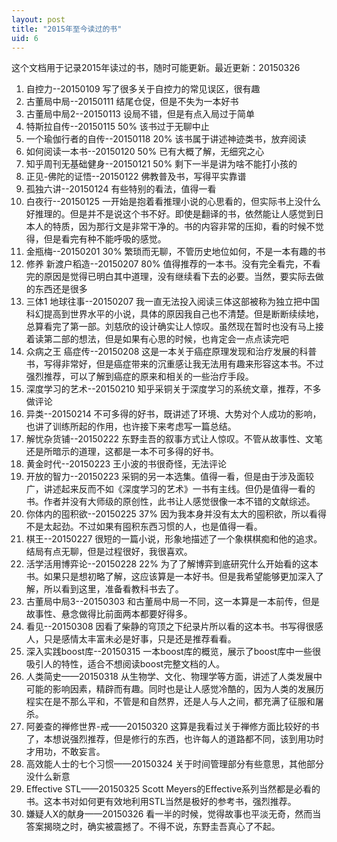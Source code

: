 ```yaml
---
layout: post
title: "2015年至今读过的书"
uid: 6
---
```


这个文档用于记录2015年读过的书，随时可能更新。最近更新：20150326

1. 自控力--20150109   写了很多关于自控力的常见误区，很有趣
2. 古董局中局--20150111  结尾仓促，但是不失为一本好书
3. 古董局中局2--20150113  设局不错，但是有点入局过于简单
4. 特斯拉自传--20150115  50%  该书过于无聊中止
5. 一个瑜伽行者的自传--20150118 20% 该书属于讲述神迹类书，放弃阅读
6. 如何阅读一本书--20150120 50% 已有大概了解，无细究之心
7. 知乎周刊无基础健身--20150121 50% 剩下一半是讲为啥不能打小孩的
8. 正见-佛陀的证悟--20150122  佛教普及书，写得平实靠谱
9. 孤独六讲--20150124  有些特别的看法，值得一看
10. 白夜行--20150125 一开始是抱着看推理小说的心思看的，但实际书上没什么好推理的。但是并不是说这个书不好。即使是翻译的书，依然能让人感觉到日本人的特质，因为那行文是非常干净的。书的内容非常的压抑，看的时候不觉得，但是看完有种不能呼吸的感觉。
11. 金瓶梅--20150201 30% 繁琐而无聊，不管历史地位如何，不是一本有趣的书
12. 修养 新渡户稻造--20150207 80% 值得推荐的一本书。没有完全看完，不看完的原因是觉得已明白其中道理，没有继续看下去的必要。当然，要实际去做的东西还是很多
13. 三体1 地球往事--20150207 我一直无法投入阅读三体这部被称为独立把中国科幻提高到世界水平的小说，具体的原因我自己也不清楚。但是断断续续地，总算看完了第一部。刘慈欣的设计确实让人惊叹。虽然现在暂时也没有马上接着读第二部的想法，但是如果有心思的时候，也肯定会一点点读完吧
14. 众病之王 癌症传--20150208 这是一本关于癌症原理发现和治疗发展的科普书，写得非常好，但是癌症带来的沉重感让我无法用有趣来形容这本书。不过强烈推荐，可以了解到癌症的原来和相关的一些治疗手段。
15. 深度学习的艺术--20150210 知乎采铜关于深度学习的系统文章，推荐，不多做评论
16. 异类--20150214 不可多得的好书，既讲述了环境、大势对个人成功的影响，也讲了训练所起的作用，也许接下来考虑写一篇总结。
17. 解忧杂货铺--20150222 东野圭吾的叙事方式让人惊叹。不管从故事性、文笔还是所暗示的道理，这都是一本不可多得的好书。
18. 黄金时代--20150223 王小波的书很奇怪，无法评论
19. 开放的智力--20150223 采铜的另一本选集。值得一看，但是由于涉及面较广，讲述起来反而不如《深度学习的艺术》一书有主线。但仍是值得一看的书。作者并没有大师级的原创性，此书让人感觉很像一本不错的文献综述。
20. 你体内的囤积欲--20150225 37% 因为我本身并没有太大的囤积欲，所以看得不是太起劲。不过如果有囤积东西习惯的人，也是值得一看。
21. 棋王--20150227 很短的一篇小说，形象地描述了一个象棋棋痴和他的追求。结局有点无聊，但是过程很好，我很喜欢。
22. 活学活用博弈论--20150228 22% 为了了解博弈到底研究什么开始看的这本书。如果只是想初略了解，这应该算是一本好书。但是我希望能够更加深入了解，所以看到这里，准备看教科书去了。
23. 古董局中局3--20150303 和古董局中局一不同，这一本算是一本前传，但是故事性、悬念做得比前面两本都要好得多。
24. 看见--20150308 因看了柴静的穹顶之下纪录片所以看的这本书。书写得很感人，只是感情太丰富未必是好事，只是还是推荐看看。
25. 深入实践boost库--20150315 一本boost库的概览，展示了boost库中一些很吸引人的特性，适合不想阅读boost完整文档的人。
26. 人类简史——20150318 从生物学、文化、物理学等方面，讲述了人类发展中可能的影响因素，精辟而有趣。同时也是让人感觉冷酷的，因为人类的发展历程实在是不那么平和，不管是和自然界，还是人与人之间，都充满了征服和屠杀。
27. 阿姜查的禅修世界-戒——20150320 这算是我看过关于禅修方面比较好的书了，本想说强烈推荐，但是修行的东西，也许每人的道路都不同，该到用功时才用功，不敢妄言。
28. 高效能人士的七个习惯——20150324 关于时间管理部分有些意思，其他部分没什么新意
29. Effective STL——20150325 Scott Meyers的Effective系列当然都是必看的书。这本书对如何更有效地利用STL当然是极好的参考书，强烈推荐。
30. 嫌疑人X的献身——20150326 看一半的时候，觉得故事也平淡无奇，然而当答案揭晓之时，确实被震撼了。不得不说，东野圭吾真心了不起。